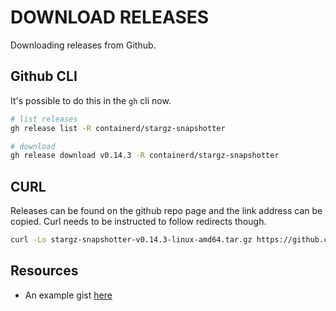 # DOWNLOAD RELEASES

Downloading releases from Github.  

## Github CLI

It's possible to do this in the `gh` cli now.  

```sh
# list releases 
gh release list -R containerd/stargz-snapshotter

# download
gh release download v0.14.3 -R containerd/stargz-snapshotter
```

## CURL

Releases can be found on the github repo page and the link address can be copied. Curl needs to be instructed to follow redirects though.  

```sh
curl -Lo stargz-snapshotter-v0.14.3-linux-amd64.tar.gz https://github.com/containerd/stargz-snapshotter/releases/download/v0.14.3/stargz-snapshotter-v0.14.3-linux-amd64.tar.gz 
```

## Resources

* An example gist [here](https://gist.github.com/steinwaywhw/a4cd19cda655b8249d908261a62687f8)  
